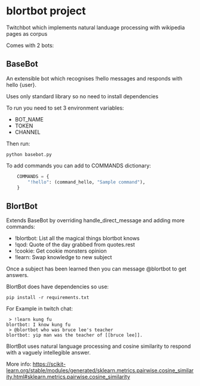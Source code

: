 # blortbot project
Twitchbot which implements natural landuage processing with wikipedia pages as corpus

Comes with 2 bots:

## BaseBot
An extensible bot which recognises !hello messages and responds with hello {user}.

Uses only standard library so no need to install dependencies

To run you need to set 3 environment variables:
 - BOT_NAME
 - TOKEN
 - CHANNEL

Then run:
```
python basebot.py
```

To add commands you can add to COMMANDS dictionary:
```python
    COMMANDS = {
        "!hello": (command_hello, "Sample command"),
    }
```

## BlortBot
Extends BaseBot by overriding handle_direct_message and adding more commands:
 - !blortbot: List all the magical things blortbot knows
 - !qod: Quote of the day grabbed from quotes.rest
 - !cookie: Get cookie monsters opinion
 - !learn: Swap knowledge to new subject

Once a subject has been learned then you can message @blortbot to get answers. 

BlortBot does have dependencies so use:

```pip install -r requirements.txt```

For Example in twitch chat:
```
 > !learn kung fu
blortbot: I know kung fu
 > @blortbot who was bruce lee's teacher
blortbot: yip man was the teacher of [[bruce lee]].
```

BlortBot uses natural language processing and cosine similarity to respond with a vaguely intellegible answer.

More info:
https://scikit-learn.org/stable/modules/generated/sklearn.metrics.pairwise.cosine_similarity.html#sklearn.metrics.pairwise.cosine_similarity

